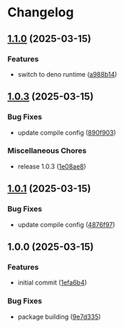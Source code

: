 # Changelog

## [1.1.0](https://github.com/jake-walker/workout-converter/compare/v1.0.3...v1.1.0) (2025-03-15)


### Features

* switch to deno runtime ([a988b14](https://github.com/jake-walker/workout-converter/commit/a988b142afc3f85967b2a9b273e06096cede17ad))

## [1.0.3](https://github.com/jake-walker/workout-converter/compare/v1.0.1...v1.0.3) (2025-03-15)


### Bug Fixes

* update compile config ([890f903](https://github.com/jake-walker/workout-converter/commit/890f903cdf823abe079880d581342beb1ee84e26))


### Miscellaneous Chores

* release 1.0.3 ([1e08ae8](https://github.com/jake-walker/workout-converter/commit/1e08ae877f9a4fda4e91e8649dd0a26b8782824d))

## [1.0.1](https://github.com/jake-walker/workout-converter/compare/v1.0.0...v1.0.1) (2025-03-15)


### Bug Fixes

* update compile config ([4876f97](https://github.com/jake-walker/workout-converter/commit/4876f97008c1c3a5691b1af74ce28beaa87f1ad3))

## 1.0.0 (2025-03-15)


### Features

* initial commit ([1efa6b4](https://github.com/jake-walker/workout-converter/commit/1efa6b4b1b4b11cbf1da38f20965d03e4a00abe7))


### Bug Fixes

* package building ([9e7d335](https://github.com/jake-walker/workout-converter/commit/9e7d3352da71e6454a583bbab98b5bfc6b51b4eb))
